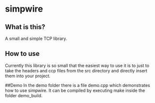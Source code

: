 # simpwire

## What is this?
A small and simple TCP library.

## How to use
Currently this library is so small that the
easiest way to use it is to just to take the
headers and ccp files from the src directory
and directly insert them into your project.

##Demo
In the demo folder there is a file demo.cpp 
which demonstrates how to use simpwire. It
can be compiled by executing make inside
the folder demo_build.
